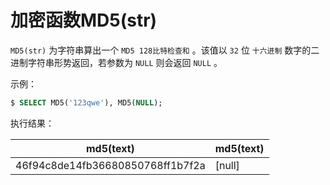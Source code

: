 # 加密函数MD5(str)

`MD5(str)` 为字符串算出一个 `MD5 128比特检查和` 。该值以 `32` 位 `十六进制` 数字的二进制字符串形势返回，若参数为 `NULL` 则会返回 `NULL` 。

示例：

``` sql
$ SELECT MD5('123qwe'), MD5(NULL);
```

执行结果：

|md5(text)|md5(text)|
|-----|-----|
|46f94c8de14fb36680850768ff1b7f2a | [null]|
